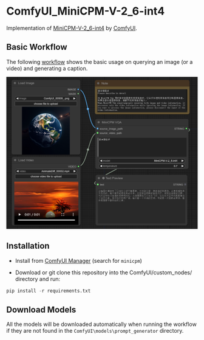 # ComfyUI_MiniCPM-V-2_6-int4

Implementation of [MiniCPM-V-2_6-int4](https://github.com/OpenBMB/MiniCPM-V) by [ComfyUI](https://github.com/comfyanonymous/ComfyUI).

## Basic Workflow

The following [workflow](examples/workflow.json) shows the basic usage on querying an image (or a video)  and generating a caption.

![workflow preview](examples/workflow.png)

## Installation

- Install from [ComfyUI Manager](https://github.com/ltdrdata/ComfyUI-Manager) (search for `minicpm`)

- Download or git clone this repository into the ComfyUI/custom_nodes/ directory and run:

```python
pip install -r requirements.txt
```

## Download Models

All the models will be downloaded automatically when running the workflow if they are not found in the `ComfyUI\models\prompt_generator` directory.
